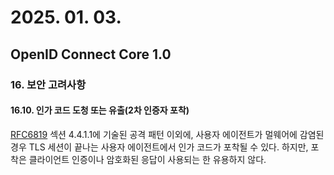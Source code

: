 # 2025. 01. 03.

## OpenID Connect Core 1.0

### 16. 보안 고려사항

#### 16.10. 인가 코드 도청 또는 유출(2차 인증자 포착)

[RFC6819][rfc-6819] 섹션 4.4.1.1에 기술된 공격 패턴 이외에, 사용자 에이전트가 멀웨어에 감염된 경우 TLS 세션이 끝나는 사용자 에이전트에서 인가 코드가 포착될 수 있다. 하지만, 포착은 클라이언트 인증이나 암호화된 응답이 사용되는 한 유용하지 않다.



[rfc-6819]: https://www.rfc-editor.org/rfc/rfc6819.html